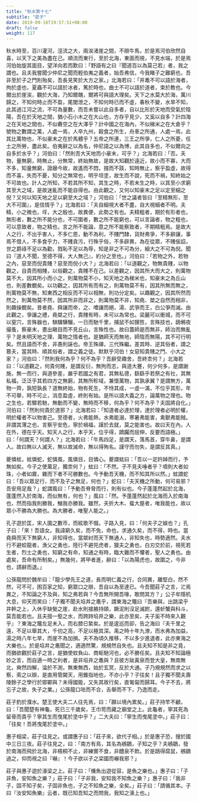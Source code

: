 ```yaml
---
title: "秋水第十七"
subtitle: "莊子"
date: 2019-09-16T19:57:51+08:00
draft: false
weight: 117
---
```




秋水時至，百川灌河，涇流之大，兩涘渚崖之間，不辯牛馬，於是焉河伯欣然自喜，以天下之美為盡在己。順流而東行，至於北海，東面而視，不見水端，於是焉河伯始旋其面目，望洋向若而歎曰：「<span class="text-secondary">野語有之曰『聞道百以為莫己若』者，我之謂也。且夫我嘗聞少仲尼之聞而輕伯夷之義者，始吾弗信，今我睹子之難窮也，吾非至於子之門則殆矣，吾長見笑於大方之家。</span>」北海若曰：「<span class="text-secondary">井鼃不可以語於海者，拘於虛也，夏蟲不可以語於冰者，篤於時也，曲士不可以語於道者，束於教也。今爾出於崖涘，觀於大海，乃知爾醜，爾將可與語大理矣。天下之水莫大於海，萬川歸之，不知何時止而不盈，尾閭泄之，不知何時已而不虛，春秋不變，水旱不知，此其過江河之流，不可為量數，而吾未嘗以此自多者，自以比形於天地而受氣於陰陽，吾在於天地之間，猶小石小木之在大山也，方存乎見少，又奚以自多？計四海之在天地之間也，不似礨空之在大澤乎？計中國之在海內，不似稊米之在大倉乎？號物之數謂之萬，人處一焉，人卒九州，穀食之所生，舟車之所通，人處一焉，此其比萬物也，不似豪末之在於馬體乎？五帝之所連，三王之所爭，仁人之所憂，任士之所勞，盡此矣。伯夷辭之以為名，仲尼語之以為博，此其自多也，不似爾向之自多於水乎？</span>」河伯曰：「<span class="text-secondary">然則吾大天地而小豪末，可乎？</span>」北海若曰：「<span class="text-secondary">否。夫物，量無窮，時無止，分無常，終始無故，是故大知觀於遠近，故小而不寡，大而不多，知量無窮，證曏今故，故遙而不悶，掇而不跂，知時無止，察乎盈虛，故得而不喜，失而不憂，知分之無常也，明乎坦塗，故生而不說，死而不禍，知終始之不可故也。計人之所知，不若其所不知，其生之時，不若未生之時，以其至小求窮其至大之域，是故迷亂而不能自得也。由此觀之，又何以知豪末之足以定至細之倪？又何以知天地之足以窮至大之域？</span>」河伯曰：「<span class="text-secondary">世之議者皆曰『至精無形，至大不可圍』，是信情乎？</span>」北海若曰：「<span class="text-secondary">夫自細視大者不盡，自大視細者不明。夫精，小之微也，垺，大之殷也，故異便，此勢之有也。夫精粗者，期於有形者也，無形者，數之所不能分也，不可圍者，數之所不能窮也，可以言論者，物之粗也，可以意致者，物之精也，言之所不能論，意之所不能察致者，不期精粗焉。是故大人之行，不出乎害人，不多仁恩，動不為利，不賤門隸，貨財弗爭，不多辭讓，事焉不借人，不多食乎力，不賤貪污，行殊乎俗，不多辟異，為在從眾，不賤佞諂，世之爵祿不足以為勸，戮恥不足以為辱，知是非之不可為分，細大之不可為倪。聞曰『道人不聞，至德不得，大人無己』，約分之至也。</span>」河伯曰：「<span class="text-secondary">若物之外，若物之內，惡至而倪貴賤？惡至而倪小大？</span>」北海若曰：「<span class="text-secondary">以道觀之，物無貴賤，以物觀之，自貴而相賤，以俗觀之，貴賤不在己。以差觀之，因其所大而大之，則萬物莫不大，因其所小而小之，則萬物莫不小，知天地之為稊米也，知豪末之為丘山也，則差數覩矣。以功觀之，因其所有而有之，則萬物莫不有，因其所無而無之，則萬物莫不無，知東西之相反而不可以相無，則功分定矣。以趣觀之，因其所然而然之，則萬物莫不然，因其所非而非之，則萬物莫不非，知堯、桀之自然而相非，則趣操覩矣。昔者堯、舜讓而帝，之、噲讓而絕，湯、武爭而王，白公爭而滅。由此觀之，爭讓之禮，堯桀之行，貴賤有時，未可以為常也。梁麗可以衝城，而不可以窒穴，言殊器也，騏驥驊騮，一日而馳千里，捕鼠不如狸狌，言殊技也，鴟鵂夜撮蚤，察豪末，晝出瞋目而不見丘山，言殊性也。故曰蓋師是而無非，師治而無亂乎？是未明天地之理、萬物之情者也。是猶師天而無地，師陰而無陽，其不可行明矣。然且語而不舍，非愚則誣也。帝王殊禪，三代殊繼。差其時、逆其俗者，謂之篡夫，當其時、順其俗者，謂之義之徒。默默乎河伯！女惡知貴賤之門、小大之家？</span>」河伯曰：「<span class="text-secondary">然則我何為乎？何不為乎？吾辭受趣舍，吾終柰何？</span>」北海若曰：「<span class="text-secondary">以道觀之，何貴何賤，是謂反衍，無拘而志，與道大蹇，何少何多，是謂謝施，無一而行，與道參差，嚴乎若國之有君，其無私德，繇繇乎若祭之有社，其無私福，泛泛乎其若四方之無窮，其無所畛域，兼懷萬物，其孰承翼？是謂無方，萬物一齊，孰短孰長？道無終始，物有死生，不恃其成，一虛一滿，不位乎其形，年不可舉，時不可止，消息盈虛，終則有始。是所以語大義之方，論萬物之理也。物之生也，若驟若馳，無動而不變，無時而不移，何為乎？何不為乎？夫固將自化。</span>」河伯曰：「<span class="text-secondary">然則何貴於道邪？</span>」北海若曰：「<span class="text-secondary">知道者必達於理，達於理者必明於權，明於權者不以物害己。至德者，火弗能熱，水弗能溺，寒暑弗能害，禽獸弗能賊。非謂其薄之也，言察乎安危，寧於禍福，謹於去就，莫之能害也。故曰天在內，人在外，德在乎天。知天人之行，本乎天，位乎得，蹢䠱而屈伸，反要而語極。</span>」曰：「<span class="text-secondary">何謂天？何謂人？</span>」北海若曰：「<span class="text-secondary">牛馬四足，是謂天，落馬首，穿牛鼻，是謂人。故曰無以人滅天，無以故滅命，無以得殉名。謹守而勿失，是謂反其真。</span>」



夔憐蚿，蚿憐蛇，蛇憐風，風憐目，目憐心。夔謂蚿曰：「<span class="text-secondary">吾以一足趻踔而行，予無如矣。今子之使萬足，獨柰何？</span>」蚿曰：「<span class="text-secondary">不然。子不見夫唾者乎？噴則大者如珠，小者如霧，雜而下者不可勝數也。今予動吾天機，而不知其所以然。</span>」蚿謂蛇曰：「<span class="text-secondary">吾以眾足行，而不及子之無足，何也？</span>」蛇曰：「<span class="text-secondary">夫天機之所動，何可易邪？吾安用足哉？</span>」蛇謂風曰：「<span class="text-secondary">予動吾脊脅而行，則有似也。今子蓬蓬然起於北海，蓬蓬然入於南海，而似無有，何也？</span>」風曰：「<span class="text-secondary">然。予蓬蓬然起於北海而入於南海也，然而指我則勝我，鰌我亦勝我。雖然，夫折大木、蜚大屋者，唯我能也，故以眾小不勝為大勝也。為大勝者，唯聖人能之。</span>」



孔子遊於匡，宋人圍之數帀，而絃歌不惙。子路入見，曰：「<span class="text-secondary">何夫子之娛也？</span>」孔子曰：「<span class="text-secondary">來！吾語女。我諱窮久矣，而不免，命也，求通久矣，而不得，時也。當堯舜而天下無窮人，非知得也，當桀紂而天下無通人，非知失也，時勢適然。夫水行不避蛟龍者，漁父之勇也，陸行不避兕虎者，獵夫之勇也，白刃交於前，視死若生者，烈士之勇也，知窮之有命，知通之有時，臨大難而不懼者，聖人之勇也。由處矣，吾命有所制矣。</span>」無幾何，將甲者進，辭曰：「<span class="text-secondary">以為陽虎也，故圍之，今非也，請辭而退。</span>」



公孫龍問於魏牟曰：「<span class="text-secondary">龍少學先王之道，長而明仁義之行，合同異，離堅白，然不然，可不可，困百家之知，窮眾口之辯，吾自以為至達已。今吾聞莊子之言，汒焉異之，不知論之不及與，知之弗若與？今吾無所開吾喙，敢問其方？</span>」公子牟隱机大息，仰天而笑曰：「<span class="text-secondary">子獨不聞夫埳井之鼃乎，謂東海之鼈曰『吾樂與，出跳梁乎井幹之上，入休乎缺甃之崖，赴水則接腋持頤，蹶泥則沒足滅跗，還虷蟹與科斗，莫吾能若也。且夫擅一壑之水，而跨跱埳井之樂，此亦至矣，夫子奚不時來入觀乎』？東海之鼈左足未入，而右膝已縶矣。於是逡巡而卻，告之海曰『夫千里之遠，不足以舉其大，千仞之高，不足以極其深。禹之時十年九潦，而水弗為加益，湯之時八年七旱，而崖不為加損。夫不為頃久推移，不以多少進退者，此亦東海之大樂也』。於是埳井之鼃聞之，適適然驚，規規然自失也。且夫知不知是非之竟，而猶欲觀於莊子之言，是猶使蚊負山、商蚷馳河也，必不勝任矣。且夫知不知論極妙之言，而自適一時之利者，是非埳井之鼃與？且彼方跐黃泉而登大皇，無南無北，奭然四解，淪於不測，無東無西，始於玄冥，反於大通。子乃規規然而求之以察，索之以辯，是直用管闚天，用錐指地也，不亦小乎？子往矣！且子獨不聞夫壽陵餘子之學行於邯鄲與？未得國能，又失其故行矣，直匍匐而歸耳。今子不去，將忘子之故，失子之業。</span>」公孫龍口呿而不合，舌舉而不下，乃逸而走。



莊子釣於濮水。楚王使大夫二人往先焉，曰：「<span class="text-secondary">願以境內累矣。</span>」莊子持竿不顧，曰：「<span class="text-secondary">吾聞楚有神龜，死已三千歲矣，王巾笥而藏之廟堂之上。此龜者，寧其死為留骨而貴乎？寧其生而曳尾於塗中乎？</span>」二大夫曰：「<span class="text-secondary">寧生而曳尾塗中。</span>」莊子曰：「<span class="text-secondary">往矣！吾將曳尾於塗中。</span>」



惠子相梁，莊子往見之。或謂惠子曰：「<span class="text-secondary">莊子來，欲代子相。</span>」於是惠子恐，搜於國中三日三夜。莊子往見之，曰：「<span class="text-secondary">南方有鳥，其名為鵷鶵，子知之乎？夫鵷鶵，發於南海而飛於北海，非梧桐不止，非練實不食，非醴泉不飲。於是鴟得腐鼠，鵷鶵過之，仰而視之曰『嚇』！今子欲以子之梁國而嚇我邪？</span>」



莊子與惠子遊於濠梁之上。莊子曰：「<span class="text-secondary">儵魚出遊從容，是魚之樂也。</span>」惠子曰：「<span class="text-secondary">子非魚，安知魚之樂？</span>」莊子曰：「<span class="text-secondary">子非我，安知我不知魚之樂？</span>」惠子曰：「<span class="text-secondary">我非子，固不知子矣，子固非魚也，子之不知魚之樂，全矣。</span>」莊子曰：「<span class="text-secondary">請循其本。子曰『汝安知魚樂』云者，既已知吾知之而問我，我知之濠上也。</span>」